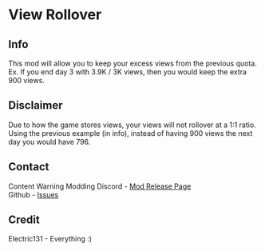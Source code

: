 # View Rollover
## Info
This mod will allow you to keep your excess views from the previous quota.<br>
Ex. If you end day 3 with 3.9K / 3K views, then you would keep the extra 900 views.

## Disclaimer
Due to how the game stores views, your views will not rollover at a 1:1 ratio.<br>
Using the previous example (in info), instead of having 900 views the next day you would have 796.

## Contact
Content Warning Modding Discord - [Mod Release Page](https://discord.com/channels/1224455971057958954/1226783419913211954)<br>
Github - [Issues](https://github.com/Electric131/CW-ViewRollover/issues)

## Credit
Electric131 - Everything :)